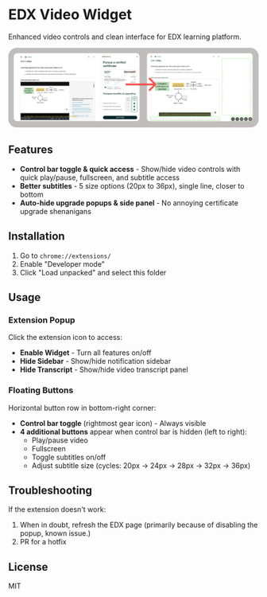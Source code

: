 # EDX Video Widget

Enhanced video controls and clean interface for EDX learning platform.

![EDX Video Widget Interface](diagram.png)

## Features
- **Control bar toggle & quick access** - Show/hide video controls with quick play/pause, fullscreen, and subtitle access
- **Better subtitles** - 5 size options (20px to 36px), single line, closer to bottom
- **Auto-hide upgrade popups & side panel** - No annoying certificate upgrade shenanigans

## Installation

1. Go to `chrome://extensions/`
2. Enable "Developer mode"
3. Click "Load unpacked" and select this folder

## Usage

### Extension Popup
Click the extension icon to access:
- **Enable Widget** - Turn all features on/off
- **Hide Sidebar** - Show/hide notification sidebar
- **Hide Transcript** - Show/hide video transcript panel

### Floating Buttons
Horizontal button row in bottom-right corner:
- **Control bar toggle** (rightmost gear icon) - Always visible
- **4 additional buttons** appear when control bar is hidden (left to right):
  - Play/pause video
  - Fullscreen
  - Toggle subtitles on/off
  - Adjust subtitle size (cycles: 20px → 24px → 28px → 32px → 36px)

## Troubleshooting

If the extension doesn't work:
1. When in doubt, refresh the EDX page (primarily because of disabling the popup, known issue.)
2. PR for a hotfix

## License

MIT
